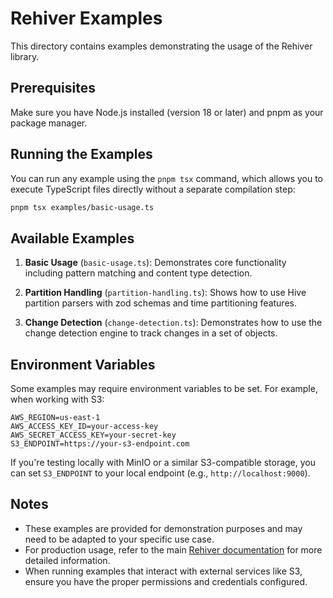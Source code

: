 # Rehiver Examples

This directory contains examples demonstrating the usage of the Rehiver library.

## Prerequisites

Make sure you have Node.js installed (version 18 or later) and pnpm as your package manager.

## Running the Examples

You can run any example using the `pnpm tsx` command, which allows you to execute TypeScript files directly without a separate compilation step:

```bash
pnpm tsx examples/basic-usage.ts
```

## Available Examples

1. **Basic Usage** (`basic-usage.ts`): Demonstrates core functionality including pattern matching and content type detection.

2. **Partition Handling** (`partition-handling.ts`): Shows how to use Hive partition parsers with zod schemas and time partitioning features.

3. **Change Detection** (`change-detection.ts`): Demonstrates how to use the change detection engine to track changes in a set of objects.

## Environment Variables

Some examples may require environment variables to be set. For example, when working with S3:

```
AWS_REGION=us-east-1
AWS_ACCESS_KEY_ID=your-access-key
AWS_SECRET_ACCESS_KEY=your-secret-key
S3_ENDPOINT=https://your-s3-endpoint.com
```

If you're testing locally with MinIO or a similar S3-compatible storage, you can set `S3_ENDPOINT` to your local endpoint (e.g., `http://localhost:9000`).

## Notes

- These examples are provided for demonstration purposes and may need to be adapted to your specific use case.
- For production usage, refer to the main [Rehiver documentation](../README.md) for more detailed information.
- When running examples that interact with external services like S3, ensure you have the proper permissions and credentials configured. 